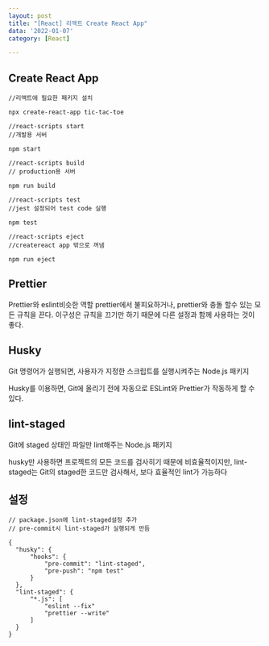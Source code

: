 ```yaml
---
layout: post
title: "[React] 리액트 Create React App"
data: '2022-01-07'
category: [React]

---
```


## Create React App

```
//리액트에 필요한 패키지 설치

npx create-react-app tic-tac-toe

//react-scripts start
//개발용 서버

npm start

//react-scripts build
// production용 서버 

npm run build

//react-scripts test
//jest 설정되어 test code 실행

npm test

//react-scripts eject
//createreact app 밖으로 꺼냄

npm run eject
```
## Prettier
Prettier와 eslint비슷한 역할
prettier에서 불피요하거나, prettier와 충돌 할수 있는 모든 규칙을 끈다. 이구성은 규칙을 끄기만 하기 때문에 다른 설정과 함께 사용하는 것이 좋다. 

## Husky
Git 명령어가 실행되면, 사용자가 지정한 스크립트를 실행시켜주는 Node.js 패키지

Husky를 이용하면, Git에 올리기 전에 자동으로 ESLint와 Prettier가 작동하게 할 수 있다.
## lint-staged
Git에 staged 상태인 파일만 lint해주는 Node.js 패키지

husky만 사용하면 프로젝트의 모든 코드를 검사히기 때문에 비효율적이지만, lint-staged는 Git의 staged한 코드만 검사해서, 보다 효율적인 lint가 가능하다

## 설정

```
// package.json에 lint-staged설정 추가
// pre-commit시 lint-staged가 실행되게 만듬

{
  "husky": {
      "hooks": {
          "pre-commit": "lint-staged",
          "pre-push": "npm test"
      }
  },
  "lint-staged": {
      "*.js": [
          "eslint --fix"
          "prettier --write"
      ]
  }
}
```